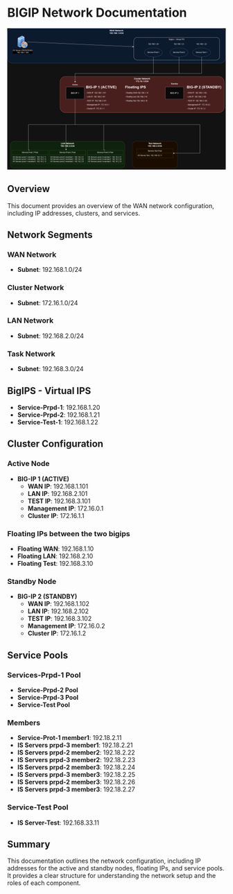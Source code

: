 # BIGIP Network Documentation

![Bigip-Network-Example](https://github.com/ilias-mam/bigip-sample-topology/blob/main/Bigip-Network-Example.png?raw=true)

## Overview
This document provides an overview of the WAN network configuration, including IP addresses, clusters, and services.

## Network Segments

### WAN Network
- **Subnet**: 192.168.1.0/24

### Cluster Network
- **Subnet**: 172.16.1.0/24

### LAN Network
- **Subnet**: 192.168.2.0/24

### Task Network
- **Subnet**: 192.168.3.0/24

## BigIPS - Virtual IPS
- **Service-Prpd-1**: 192.168.1.20
- **Service-Prpd-2**: 192.168.1.21
- **Service-Test-1**: 192.168.1.22

## Cluster Configuration

### Active Node
- **BIG-IP 1 (ACTIVE)**
  - **WAN IP**: 192.168.1.101
  - **LAN IP**: 192.168.2.101
  - **TEST IP**: 192.168.3.101
  - **Management IP**: 172.16.0.1
  - **Cluster IP**: 172.16.1.1

### Floating IPs between the two bigips
- **Floating WAN**: 192.168.1.10
- **Floating LAN**: 192.168.2.10
- **Floating Test**: 192.168.3.10

### Standby Node
- **BIG-IP 2 (STANDBY)**
  - **WAN IP**: 192.168.1.102
  - **LAN IP**: 192.168.2.102
  - **TEST IP**: 192.168.3.102
  - **Management IP**: 172.16.0.2
  - **Cluster IP**: 172.16.1.2

## Service Pools

### Services-Prpd-1 Pool
- **Service-Prpd-2 Pool**
- **Service-Prpd-3 Pool**
- **Service-Test Pool**

### Members
- **Service-Prot-1 member1**: 192.18.2.11
- **IS Servers prpd-3 member1**: 192.18.2.21
- **IS Servers prpd-2 member2**: 192.18.2.22
- **IS Servers prpd-3 member2**: 192.18.2.23
- **IS Servers prpd-2 member3**: 192.18.2.24
- **IS Servers prpd-3 member3**: 192.18.2.25
- **IS Servers prpd-2 member3**: 192.18.2.26
- **IS Servers prpd-3 member3**: 192.18.2.27

### Service-Test Pool
- **IS Server-Test**: 192.168.33.11

## Summary
This documentation outlines the network configuration, including IP addresses for the active and standby nodes, floating IPs, and service pools. It provides a clear structure for understanding the network setup and the roles of each component.
